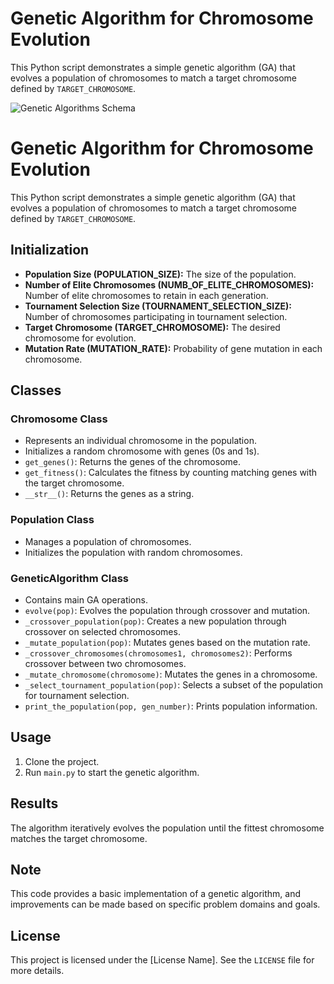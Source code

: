 # Genetic Algorithm for Chromosome Evolution

This Python script demonstrates a simple genetic algorithm (GA) that evolves a population of chromosomes to match a target chromosome defined by `TARGET_CHROMOSOME`.

![Genetic Algorithms Schema](https://miro.medium.com/v2/resize:fit:964/1*HP8JVxlJtOv14rGLJfXEzA.png)

# Genetic Algorithm for Chromosome Evolution

This Python script demonstrates a simple genetic algorithm (GA) that evolves a population of chromosomes to match a target chromosome defined by `TARGET_CHROMOSOME`.

## Initialization

- **Population Size (POPULATION_SIZE):** The size of the population.
- **Number of Elite Chromosomes (NUMB_OF_ELITE_CHROMOSOMES):** Number of elite chromosomes to retain in each generation.
- **Tournament Selection Size (TOURNAMENT_SELECTION_SIZE):** Number of chromosomes participating in tournament selection.
- **Target Chromosome (TARGET_CHROMOSOME):** The desired chromosome for evolution.
- **Mutation Rate (MUTATION_RATE):** Probability of gene mutation in each chromosome.

## Classes

### Chromosome Class

- Represents an individual chromosome in the population.
- Initializes a random chromosome with genes (0s and 1s).
- `get_genes()`: Returns the genes of the chromosome.
- `get_fitness()`: Calculates the fitness by counting matching genes with the target chromosome.
- `__str__()`: Returns the genes as a string.

### Population Class

- Manages a population of chromosomes.
- Initializes the population with random chromosomes.

### GeneticAlgorithm Class

- Contains main GA operations.
- `evolve(pop)`: Evolves the population through crossover and mutation.
- `_crossover_population(pop)`: Creates a new population through crossover on selected chromosomes.
- `_mutate_population(pop)`: Mutates genes based on the mutation rate.
- `_crossover_chromosomes(chromosomes1, chromosomes2)`: Performs crossover between two chromosomes.
- `_mutate_chromosome(chromosome)`: Mutates the genes in a chromosome.
- `_select_tournament_population(pop)`: Selects a subset of the population for tournament selection.
- `print_the_population(pop, gen_number)`: Prints population information.

## Usage

1. Clone the project.
2. Run `main.py` to start the genetic algorithm.

## Results

The algorithm iteratively evolves the population until the fittest chromosome matches the target chromosome.

## Note

This code provides a basic implementation of a genetic algorithm, and improvements can be made based on specific problem domains and goals.

## License

This project is licensed under the [License Name]. See the `LICENSE` file for more details.
